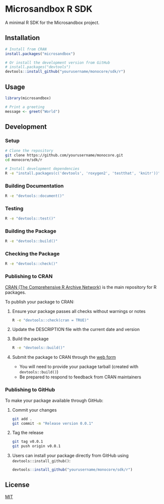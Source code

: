 # Microsandbox R SDK

A minimal R SDK for the Microsandbox project.

## Installation

```r
# Install from CRAN
install.packages("microsandbox")

# Or install the development version from GitHub
# install.packages("devtools")
devtools::install_github("yourusername/monocore/sdk/r")
```

## Usage

```r
library(microsandbox)

# Print a greeting
message <- greet("World")
```

## Development

### Setup

```bash
# Clone the repository
git clone https://github.com/yourusername/monocore.git
cd monocore/sdk/r

# Install development dependencies
R -e "install.packages(c('devtools', 'roxygen2', 'testthat', 'knitr'))"
```

### Building Documentation

```bash
R -e "devtools::document()"
```

### Testing

```bash
R -e "devtools::test()"
```

### Building the Package

```bash
R -e "devtools::build()"
```

### Checking the Package

```bash
R -e "devtools::check()"
```

### Publishing to CRAN

[CRAN (The Comprehensive R Archive Network)](https://cran.r-project.org/) is the main repository for R packages.

To publish your package to CRAN:

1. Ensure your package passes all checks without warnings or notes

   ```bash
   R -e "devtools::check(cran = TRUE)"
   ```

2. Update the DESCRIPTION file with the current date and version

3. Build the package

   ```bash
   R -e "devtools::build()"
   ```

4. Submit the package to CRAN through the [web form](https://cran.r-project.org/submit.html)
   - You will need to provide your package tarball (created with `devtools::build()`)
   - Be prepared to respond to feedback from CRAN maintainers

### Publishing to GitHub

To make your package available through GitHub:

1. Commit your changes

   ```bash
   git add .
   git commit -m "Release version 0.0.1"
   ```

2. Tag the release

   ```bash
   git tag v0.0.1
   git push origin v0.0.1
   ```

3. Users can install your package directly from GitHub using `devtools::install_github()`:
   ```r
   devtools::install_github("yourusername/monocore/sdk/r")
   ```

## License

[MIT](LICENSE)
